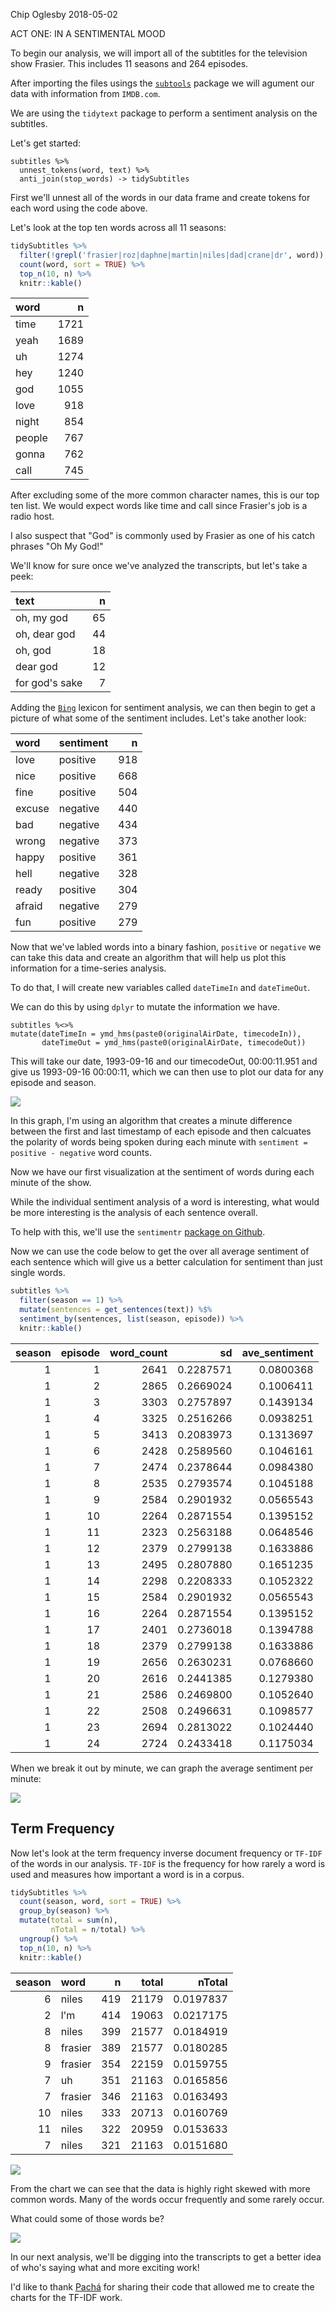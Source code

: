 Chip Oglesby
2018-05-02

ACT ONE: IN A SENTIMENTAL MOOD

To begin our analysis, we will import all of the subtitles for the television show Frasier. This includes 11 seasons and 264 episodes.

After importing the files usings the [`subtools`](https://github.com/fkeck/subtools) package we will agument our data with information from `IMDB.com`.

We are using the `tidytext` package to perform a sentiment analysis on the subtitles.

Let's get started:

    subtitles %>%
      unnest_tokens(word, text) %>%
      anti_join(stop_words) -> tidySubtitles

First we'll unnest all of the words in our data frame and create tokens for each word using the code above.

Let's look at the top ten words across all 11 seasons:

``` r
tidySubtitles %>%
  filter(!grepl('frasier|roz|daphne|martin|niles|dad|crane|dr', word)) %>%
  count(word, sort = TRUE) %>%
  top_n(10, n) %>%
  knitr::kable()
```

| word   |     n|
|:-------|-----:|
| time   |  1721|
| yeah   |  1689|
| uh     |  1274|
| hey    |  1240|
| god    |  1055|
| love   |   918|
| night  |   854|
| people |   767|
| gonna  |   762|
| call   |   745|

After excluding some of the more common character names, this is our top ten list. We would expect words like time and call since Frasier's job is a radio host.

I also suspect that "God" is commonly used by Frasier as one of his catch phrases "Oh My God!"

We'll know for sure once we've analyzed the transcripts, but let's take a peek:

| text           |    n|
|:---------------|----:|
| oh, my god     |   65|
| oh, dear god   |   44|
| oh, god        |   18|
| dear god       |   12|
| for god's sake |    7|

Adding the [`Bing`](https://www.tidytextmining.com/sentiment.html) lexicon for sentiment analysis, we can then begin to get a picture of what some of the sentiment includes. Let's take another look:

| word   | sentiment |    n|
|:-------|:----------|----:|
| love   | positive  |  918|
| nice   | positive  |  668|
| fine   | positive  |  504|
| excuse | negative  |  440|
| bad    | negative  |  434|
| wrong  | negative  |  373|
| happy  | positive  |  361|
| hell   | negative  |  328|
| ready  | positive  |  304|
| afraid | negative  |  279|
| fun    | positive  |  279|

Now that we've labled words into a binary fashion, `positive` or `negative` we can take this data and create an algorithm that will help us plot this information for a time-series analysis.

To do that, I will create new variables called `dateTimeIn` and `dateTimeOut`.

We can do this by using `dplyr` to mutate the information we have.

    subtitles %<>%
    mutate(dateTimeIn = ymd_hms(paste0(originalAirDate, timecodeIn)),
           dateTimeOut = ymd_hms(paste0(originalAirDate, timecodeOut))

This will take our date, 1993-09-16 and our timecodeOut, 00:00:11.951 and give us 1993-09-16 00:00:11, which we can then use to plot our data for any episode and season.

![](../images/minuteSentiment.png)

In this graph, I'm using an algorithm that creates a minute difference between the first and last timestamp of each episode and then calcuates the polarity of words being spoken during each minute with `sentiment = positive - negative` word counts.

Now we have our first visualization at the sentiment of words during each minute of the show.

While the individual sentiment analysis of a word is interesting, what would be more interesting is the analysis of each sentence overall.

To help with this, we'll use the `sentimentr` [package on Github](https://github.com/trinker/sentimentr).

Now we can use the code below to get the over all average sentiment of each sentence which will give us a better calculation for sentiment than just single words.

``` r
subtitles %>%
  filter(season == 1) %>%
  mutate(sentences = get_sentences(text)) %$%
  sentiment_by(sentences, list(season, episode)) %>%
  knitr::kable()
```

|  season|  episode|  word\_count|         sd|  ave\_sentiment|
|-------:|--------:|------------:|----------:|---------------:|
|       1|        1|         2641|  0.2287571|       0.0800368|
|       1|        2|         2865|  0.2669024|       0.1006411|
|       1|        3|         3303|  0.2757897|       0.1439134|
|       1|        4|         3325|  0.2516266|       0.0938251|
|       1|        5|         3413|  0.2083973|       0.1313697|
|       1|        6|         2428|  0.2589560|       0.1046161|
|       1|        7|         2474|  0.2378644|       0.0984380|
|       1|        8|         2535|  0.2793574|       0.1045188|
|       1|        9|         2584|  0.2901932|       0.0565543|
|       1|       10|         2264|  0.2871554|       0.1395152|
|       1|       11|         2323|  0.2563188|       0.0648546|
|       1|       12|         2379|  0.2799138|       0.1633886|
|       1|       13|         2495|  0.2807880|       0.1651235|
|       1|       14|         2298|  0.2208333|       0.1052322|
|       1|       15|         2584|  0.2901932|       0.0565543|
|       1|       16|         2264|  0.2871554|       0.1395152|
|       1|       17|         2401|  0.2736018|       0.1394788|
|       1|       18|         2379|  0.2799138|       0.1633886|
|       1|       19|         2656|  0.2630231|       0.0768660|
|       1|       20|         2616|  0.2441385|       0.1279380|
|       1|       21|         2586|  0.2469800|       0.1052640|
|       1|       22|         2508|  0.2496631|       0.1098577|
|       1|       23|         2694|  0.2813022|       0.1024440|
|       1|       24|         2724|  0.2433418|       0.1175034|

When we break it out by minute, we can graph the average sentiment per minute:

![](../images/timeSeriesSentimentSentences.png)

Term Frequency
--------------

Now let's look at the term frequency inverse document frequency or `TF-IDF` of the words in our analysis. `TF-IDF` is the frequency for how rarely a word is used and measures how important a word is in a corpus.

``` r
tidySubtitles %>% 
  count(season, word, sort = TRUE) %>%
  group_by(season) %>% 
  mutate(total = sum(n),
         nTotal = n/total) %>%
  ungroup() %>% 
  top_n(10, n) %>% 
  knitr::kable()
```

|  season| word    |    n|  total|     nTotal|
|-------:|:--------|----:|------:|----------:|
|       6| niles   |  419|  21179|  0.0197837|
|       2| l'm     |  414|  19063|  0.0217175|
|       8| niles   |  399|  21577|  0.0184919|
|       8| frasier |  389|  21577|  0.0180285|
|       9| frasier |  354|  22159|  0.0159755|
|       7| uh      |  351|  21163|  0.0165856|
|       7| frasier |  346|  21163|  0.0163493|
|      10| niles   |  333|  20713|  0.0160769|
|      11| niles   |  322|  20959|  0.0153633|
|       7| niles   |  321|  21163|  0.0151680|

![](../images/tfIDFskew.png)

From the chart we can see that the data is highly right skewed with more common words. Many of the words occur frequently and some rarely occur.

What could some of those words be?

![](../images/tfidfSeason.png)

In our next analysis, we'll be digging into the transcripts to get a better idea of who's saying what and more exciting work!

I'd like to thank [Pachá](http://pacha.hk/2018/04/11/archer-and-tidy-data-principles-part-2/) for sharing their code that allowed me to create the charts for the TF-IDF work.
